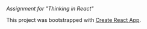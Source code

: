 _Assignment for "Thinking in React"_

This project was bootstrapped with [Create React App](https://github.com/facebook/create-react-app).
